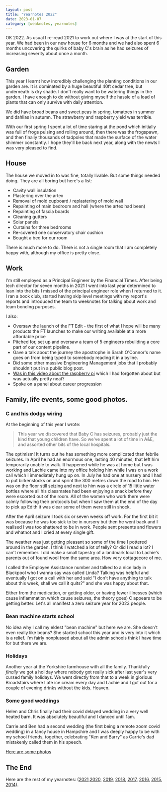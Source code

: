 ```yaml
---
layout: post
title: "Yearnotes 2022"
date: 2023-01-07
category: [weaknotes, yearnotes]
---
```


OK 2022. As usual I re-read 2021 to work out where I was at the start of this year. We had been in our new house for 6 months and we had also spent 6 months uncovering the quirks of baby C's brain as he had seizures of increasing severity about once a month.

## Garden

This year I learnt how incredibly challenging the planting conditions in our garden are. It is dominated by a huge beautiful 40ft cedar tree, but underneath is dry shade. I don't really want to be watering things in the garden. I have enough to do without giving myself the hassle of a load of plants that can only survive with daily attention.

We did have broad beans and sweet peas in spring, tomatoes in summer and dahlias in autumn. The strawberry and raspberry yield was terrible.

With our first spring I spent a lot of time staring at the pond which initially was full of frogs pulsing and rolling around, then there was the frogspawn, and then finally thousands of tadpoles that made the surface of the water shimmer constantly. I hope they'll be back next year, along with the newts I was very pleased to find.

## House

The house we moved in to was fine, totally livable. But some things needed doing. They are all boring but here's a list:

* Cavity wall insulation
* Plastering over the artex
* Removal of mold cupboard / replastering of mold wall
* Repainting of main bedroom and hall (where the artex had been)
* Repainting of fascia boards
* Cleaning gutters
* Solar panels
* Curtains for three bedrooms
* Re-covered one conservatory chair cushion
* Bought a bed for our room

There is much more to do. There is not a single room that I am completely happy with, although my office is pretty close.

## Work

I'm still employed as a Principal Engineer by the Financial Times. After being tech director for seven months in 2021 I went into last year determined to lean into the bits I missed of the principal engineer role when I returned to it. I ran a book club, started having skip level meetings with my report's reports and introduced the team to weeknotes for talking about work and team bonding purposes.

I also:

* Oversaw the launch of the FT Edit - the first of what I hope will be many products the FT launches to make our writing available at a more affordable price
* Pitched for, set up and oversaw a team of 5 engineers rebuilding a core part of our content pipeline.
* Gave a talk about the journey the apostrophe in Sarah O'Connor's name goes on from being typed to somebody reading it in a byline.
* Did some other massive Engineering Management jobs that I probably shouldn't put in a public blog post.
* [Was in this video about the raspberry pi](https://www.ft.com/video/c6568ace-0da3-49bf-92d2-2b27ef4ef055) which I had forgotten about but was actually pretty neat?
* Spoke on a panel about career progression

## Family, life events, some good photos.

### C and his dodgy wiring
At the beginning of this year I wrote:
> This year we discovered that Baby C has seizures, probably just the kind that young children have. So we've spent a lot of time in A&E, and assorted other bits of the local hospitals.

The optimism! It turns out he has something more complicated than febrile seizures. In April he had an enormous one, lasting 40 minutes, that left him temporarily unable to walk. It happened while he was at home but I was working and Lachie came into my office holding him while I was on a work call which I immediately hung up on. In July he had one at nursery and I had to put birkenstocks on and sprint the 300 metres down the road to him. He was on the floor still seizing and next to him was a circle of 15 little water bottles where all his classmates had been enjoying a snack before they were escorted out of the room. All of the women who work there were calmly following their protocols but when I saw them at the end of the day to pick up Edith it was clear some of them were still in shock.

After the April seizure I took six or seven weeks off work. For the first bit it was because he was too sick to be in nursery but then he went back and I realised I was too shattered to be in work. People sent presents and flowers and whatnot and I cried at every single gift.

The weather was just getting pleasant so some of the time I pottered around in the garden. I think I watched a lot of telly? Or did I read a lot? I can't remember. I did make a small tapestry of a landmark local to Lachie's parents out of found wool from the same area. How very cottagecore of me.

I called the Employee Assistance number and talked to a nice lady in Blackpool who I wanna say was called Linda? Talking was helpful and eventually I got on a call with her and said "I don't have anything to talk about this week, shall we call it quits?" and she was happy about that.

Either from the medication, or getting older, or having fewer illnesses (which cause inflammation which cause seizures, the theory goes) C appears to be getting better. Let's all manifest a zero seizure year for 2023 people.

### Bean machine starts school

No idea why I call my eldest "bean machine" but here we are. She doesn't even really like beans? She started school this year and is very into it which is a relief. I'm fairly nonplussed about all the admin schools think I have time for but there we are.

### Holidays

Another year at the Yorkshire farmhouse with all the family. Thankfully _finally_ we got a holiday where nobody got really sick after last year's very cursed family holidays. We went directly from that to a week in glorious Broadstairs where I ate ice cream every day and Lachie and I got out for a couple of evening drinks without the kids. Heaven.

### Some good weddings

Helen and Chris finally had their covid delayed wedding in a very well heated barn. It was absolutely beautiful and I danced until 1am.

Carrie and Ben had a second wedding (the first being a remote zoom covid wedding) in a fancy house in Hampshire and I was deeply happy to be with my school friends, together, celebrating "Ken and Barry" as Carrie's dad mistakenly called them in his speech.

[Here are some photos](https://photos.app.goo.gl/QzucNKCALsNQt4LM8)

## The End

Here are the rest of my yearnotes: ([2021](/blog/yearnotes-2021),[2020](/blog/yearnotes-2020), [2019](/blog/yearnotes-2019), [2018](/blog/yearnotes-2018), [2017](blog/yearnotes-2017), [2016](/blog/yearnotes-2016), [2015](/blog/yearnotes-2015), [2014](/blog/yearnotes-2014)).
